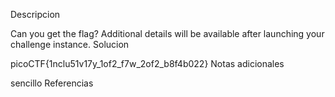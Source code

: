 Descripcion

Can you get the flag?
Additional details will be available after launching your challenge instance.
Solucion

picoCTF{1nclu51v17y_1of2_f7w_2of2_b8f4b022}
Notas adicionales

sencillo
Referencias
